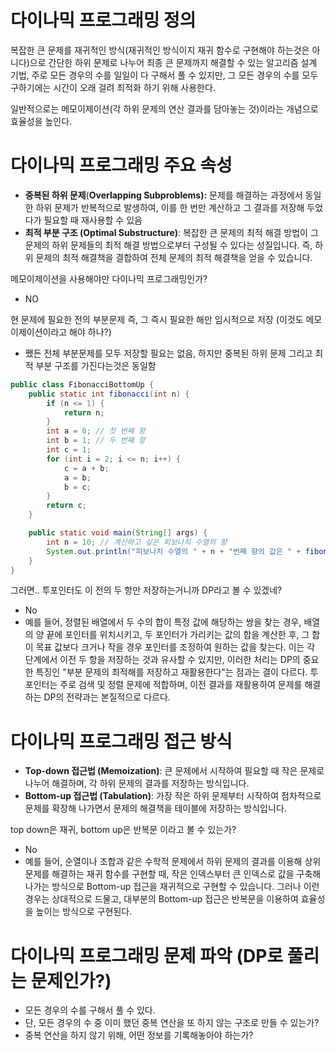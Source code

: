 # 다이나믹 프로그래밍 정의

복잡한 큰 문제를 재귀적인 방식(재귀적인 방식이지 재귀 함수로 구현해야 하는것은 아니다)으로 간단한 하위 문제로 나누어 최종 큰 문제까지 해결할 수 있는 알고리즘 설계 기법, 주로 모든 경우의 수를 일일이 다 구해서 풀 수 있지만, 그 모든 경우의 수를 모두 구하기에는 시간이 오래 걸려 최적화 하기 위해 사용한다.

일반적으로는 메모이제이션(각 하위 문제의 연산 결과를 담아놓는 것)이라는 개념으로 효율성을 높인다.

# 다이나믹 프로그래밍 주요 속성

- **중복된 하위 문제**(**Overlapping Subproblems):** 문제를 해결하는 과정에서 동일한 하위 문제가 반복적으로 발생하여, 이를 한 번만 계산하고 그 결과를 저장해 두었다가 필요할 때 재사용할 수 있음
- **최적 부분 구조 (Optimal Substructure)**: 복잡한 큰 문제의 최적 해결 방법이 그 문제의 하위 문제들의 최적 해결 방법으로부터 구성될 수 있다는 성질입니다. 즉, 하위 문제의 최적 해결책을 결합하여 전체 문제의 최적 해결책을 얻을 수 있습니다.

메모이제이션을 사용해야만 다이나믹 프로그래밍인가?
- NO

현 문제에 필요한 전의 부분문제 즉, 그 즉시 필요한 해만 임시적으로 저장 (이것도 메모이제이션이라고 해야 하나?)
- 쨌든 전체 부분문제를 모두 저장할 필요는 없음, 하지만 중복된 하위 문제 그리고 최적 부분 구조를 가진다는것은 동일함
```java
public class FibonacciBottomUp {
    public static int fibonacci(int n) {
        if (n <= 1) {
            return n;
        }
        int a = 0; // 첫 번째 항
        int b = 1; // 두 번째 항
        int c = 1;
        for (int i = 2; i <= n; i++) {
            c = a + b;
            a = b;
            b = c;
        }
        return c;
    }

    public static void main(String[] args) {
        int n = 10; // 계산하고 싶은 피보나치 수열의 항
        System.out.println("피보나치 수열의 " + n + "번째 항의 값은 " + fibonacci(n) + "입니다.");
    }
}
```

그러면.. 투포인터도 이 전의 두 항만 저장하는거니까 DP라고 볼 수 있겠네?
- No
- 예를 들어, 정렬된 배열에서 두 수의 합이 특정 값에 해당하는 쌍을 찾는 경우, 배열의 양 끝에 포인터를 위치시키고, 두 포인터가 가리키는 값의 합을 계산한 후, 그 합이 목표 값보다 크거나 작을 경우 포인터를 조정하여 원하는 값을 찾는다. 이는 각 단계에서 이전 두 항을 저장하는 것과 유사할 수 있지만, 이러한 처리는 DP의 중요한 특징인 "부분 문제의 최적해를 저장하고 재활용한다"는 점과는 결이 다르다. 투 포인터는 주로 검색 및 정렬 문제에 적합하며, 이전 결과를 재활용하여 문제를 해결하는 DP의 전략과는 본질적으로 다르다.

# 다이나믹 프로그래밍 접근 방식

- **Top-down 접근법 (Memoization)**: 큰 문제에서 시작하여 필요할 때 작은 문제로 나누어 해결하며, 각 하위 문제의 결과를 저장하는 방식입니다.
- **Bottom-up 접근법 (Tabulation)**: 가장 작은 하위 문제부터 시작하여 점차적으로 문제를 확장해 나가면서 문제의 해결책을 테이블에 저장하는 방식입니다.

top down은 재귀, bottom up은 반복문 이라고 볼 수 있는가?
- No
- 예를 들어, 순열이나 조합과 같은 수학적 문제에서 하위 문제의 결과를 이용해 상위 문제를 해결하는 재귀 함수를 구현할 때, 작은 인덱스부터 큰 인덱스로 값을 구축해 나가는 방식으로 Bottom-up 접근을 재귀적으로 구현할 수 있습니다. 그러나 이런 경우는 상대적으로 드물고, 대부분의 Bottom-up 접근은 반복문을 이용하여 효율성을 높이는 방식으로 구현된다. 

# 다이나믹 프로그래밍 문제 파악 (DP로 풀리는 문제인가?)

- 모든 경우의 수를 구해서 풀 수 있다.
- 단, 모든 경우의 수 중 이미 했던 중복 연산을 또 하지 않는 구조로 만들 수 있는가?
- 중복 연산을 하지 않기 위해, 어떤 정보를 기록해놓아야 하는가?
